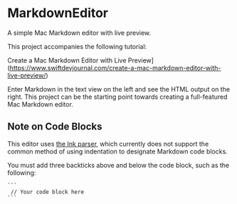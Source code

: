 # MarkdownEditor
A simple Mac Markdown editor with live preview. 

This project accompanies the following tutorial:

Create a Mac Markdown Editor with Live Preview](https://www.swiftdevjournal.com/create-a-mac-markdown-editor-with-live-preview/)

Enter Markdown in the text view on the left and see the HTML output on the right. This project can be the starting point towards creating a full-featured Mac Markdown editor.

## Note on Code Blocks

This editor uses [the Ink parser](https://github.com/JohnSundell/Ink), which currently does not support the common method of using indentation to designate Markdown code blocks.

You must add three backticks above and below the code block, such as the following:

 ```` 
 ```
  // Your code block here
 ``` 
 ````

